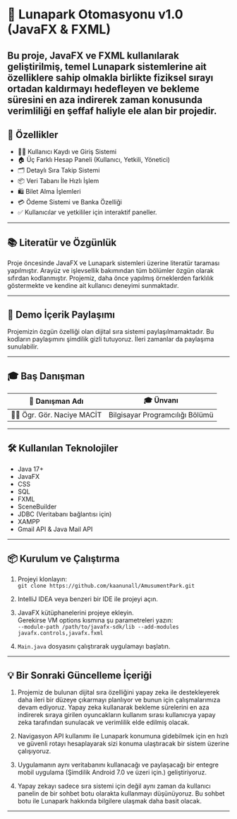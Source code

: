 # 🎡 Lunapark Otomasyonu v1.0 (JavaFX & FXML)

Bu proje, JavaFX ve FXML kullanılarak geliştirilmiş, temel Lunapark sistemlerine ait özelliklere sahip olmakla birlikte fiziksel sırayı ortadan kaldırmayı hedefleyen ve bekleme süresini en aza indirerek zaman konusunda verimliliği en şeffaf haliyle ele alan bir projedir.
---

## 🚀 Özellikler

- 🧑‍💻 Kullanıcı Kaydı ve Giriş Sistemi  
- 🏠 Üç Farklı Hesap Paneli (Kullanıcı, Yetkili, Yönetici) 
- 🗂️ Detaylı Sıra Takip Sistemi 
- 📦 Veri Tabanı İle Hızlı İşlem  
- 🛍️ Bilet Alma İşlemleri 
- 💳 Ödeme Sistemi ve Banka Özelliği  
- ✅ Kullanıcılar ve yetkililer için interaktif paneller. 

---

## 📚 Literatür ve Özgünlük

Proje öncesinde JavaFX ve Lunapark sistemleri üzerine literatür taraması yapılmıştır. Arayüz ve işlevsellik bakımından tüm bölümler özgün olarak sıfırdan kodlanmıştır. Projemiz, daha önce yapılmış örneklerden farklılık göstermekte ve kendine ait kullanıcı deneyimi sunmaktadır.

---

## 📢 Demo İçerik Paylaşımı

Projemizin özgün özelliği olan dijital sıra sistemi paylaşılmamaktadır. Bu kodların paylaşımını şimdilik gizli tutuyoruz. İleri zamanlar da paylaşıma sunulabilir.

---

## 🎓 Baş Danışman

| 📌 Danışman Adı         | 🎓 Ünvanı                  |
|-------------------------|-----------------------------|
| 👨‍🏫 Ögr. Gör. Naciye MACİT  | Bilgisayar Programcılığı Bölümü |

---

## 🛠️ Kullanılan Teknolojiler

- Java 17+
- JavaFX
- CSS
- SQL
- FXML
- SceneBuilder
- JDBC (Veritabanı bağlantısı için)
- XAMPP
- Gmail API & Java Mail API

---

## 📦 Kurulum ve Çalıştırma

1. Projeyi klonlayın:  
   `git clone https://github.com/kaanunall/AmusumentPark.git`

2. IntelliJ IDEA veya benzeri bir IDE ile projeyi açın.

3. JavaFX kütüphanelerini projeye ekleyin.  
   Gerekirse VM options kısmına şu parametreleri yazın:  
   `--module-path /path/to/javafx-sdk/lib --add-modules javafx.controls,javafx.fxml`

4. `Main.java` dosyasını çalıştırarak uygulamayı başlatın.


---
## 💡 Bir Sonraki Güncelleme İçeriği

1. Projemiz de bulunan dijital sıra özelliğini yapay zeka ile destekleyerek daha ileri bir düzeye çıkarmayı planlıyor ve bunun için çalışmalarımıza devam ediyoruz.
   Yapay zeka kullanarak bekleme sürelerini en aza indirerek sıraya girilen oyuncakların kullanım sırası kullanıcıya yapay zeka tarafından sunulacak ve verimlilik elde edilmiş olacak.

2. Navigasyon API kullanımı ile Lunapark konumuna gidebilmek için en hızlı ve güvenli rotayı hesaplayarak sizi konuma ulaştıracak bir sistem üzerine çalışıyoruz.

3. Uygulamanın aynı veritabanını kullanacağı ve paylaşacağı bir entegre mobil uygulama (Şimdilik Android 7.0 ve üzeri için.) geliştiriyoruz.

4. Yapay zekayı sadece sıra sistemi için değil aynı zaman da kullanıcı panelin de bir sohbet botu olarakta kullanmayı düşünüyoruz. Bu sohbet botu ile Lunapark hakkında bilgilere ulaşmak daha basit olacak.

---
